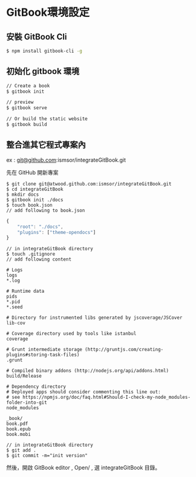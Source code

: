 # GitBook環境設定 

## 安裝 GitBook Cli

```bash
$ npm install gitbook-cli -g
```

## 初始化 gitbook 環境

```bash
// Create a book
$ gitbook init

// preview
$ gitbook serve

// Or build the static website
$ gitbook build
```

## 整合進其它程式專案內

ex : git@github.com:ismsor/integrateGitBook.git

先在 GitHub 開新專案

```
$ git clone git@atwood.github.com:ismsor/integrateGitBook.git
$ cd integrateGitBook
$ mkdir docs
$ gitbook init ./docs
$ touch book.json
// add following to book.json
```

```js
{
    "root": "./docs",
    "plugins": ["theme-opendocs"]
}
```

```
// in integrateGitBook directory
$ touch .gitignore
// add following content
```

```
# Logs
logs
*.log

# Runtime data
pids
*.pid
*.seed

# Directory for instrumented libs generated by jscoverage/JSCover
lib-cov

# Coverage directory used by tools like istanbul
coverage

# Grunt intermediate storage (http://gruntjs.com/creating-plugins#storing-task-files)
.grunt

# Compiled binary addons (http://nodejs.org/api/addons.html)
build/Release

# Dependency directory
# Deployed apps should consider commenting this line out:
# see https://npmjs.org/doc/faq.html#Should-I-check-my-node_modules-folder-into-git
node_modules

_book/
book.pdf
book.epub
book.mobi
```

```
// in integrateGitBook directory
$ git add .
$ git commit -m="init version"
```

然後，開啟 GitBook editor , Open/ , 選 integrateGitBook 目錄。

